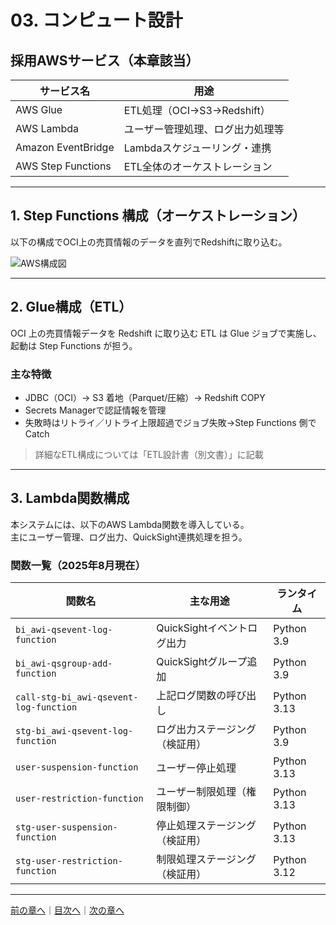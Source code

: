 # 03. コンピュート設計

## 採用AWSサービス（本章該当）

| サービス名         | 用途                                 |
|--------------------|--------------------------------------|
| AWS Glue           | ETL処理（OCI→S3→Redshift）           |
| AWS Lambda         | ユーザー管理処理、ログ出力処理等     |
| Amazon EventBridge | Lambdaスケジューリング・連携         |
| AWS Step Functions | ETL全体のオーケストレーション |

---

## 1. Step Functions 構成（オーケストレーション）

以下の構成でOCI上の売買情報のデータを直列でRedshiftに取り込む。

![AWS構成図](../assets/ETL構成図.png)

---

## 2. Glue構成（ETL）

OCI 上の売買情報データを Redshift に取り込む ETL は Glue ジョブで実施し、起動は Step Functions が担う。

### 主な特徴

- JDBC（OCI）→ S3 着地（Parquet/圧縮）→ Redshift COPY
- Secrets Managerで認証情報を管理
- 失敗時はリトライ／リトライ上限超過でジョブ失敗→Step Functions 側で Catch

> 詳細なETL構成については「ETL設計書（別文書）」に記載

---

## 3. Lambda関数構成

本システムには、以下のAWS Lambda関数を導入している。  
主にユーザー管理、ログ出力、QuickSight連携処理を担う。

### 関数一覧（2025年8月現在）

| 関数名                                  | 主な用途                         | ランタイム     |
|------------------------------------------|----------------------------------|----------------|
| `bi_awi-qsevent-log-function`           | QuickSightイベントログ出力        | Python 3.9     |
| `bi_awi-qsgroup-add-function`           | QuickSightグループ追加            | Python 3.9     |
| `call-stg-bi_awi-qsevent-log-function`  | 上記ログ関数の呼び出し            | Python 3.13    |
| `stg-bi_awi-qsevent-log-function`       | ログ出力ステージング（検証用）    | Python 3.9     |
| `user-suspension-function`              | ユーザー停止処理                  | Python 3.13    |
| `user-restriction-function`             | ユーザー制限処理（権限制御）      | Python 3.13    |
| `stg-user-suspension-function`          | 停止処理ステージング（検証用）    | Python 3.13    |
| `stg-user-restriction-function`         | 制限処理ステージング（検証用）    | Python 3.12    |

---

[前の章へ](02_network.md)｜[目次へ](README.md)｜[次の章へ](04_storage.md)
